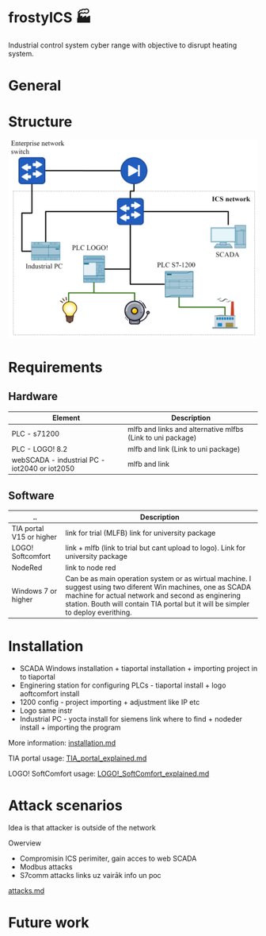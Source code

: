 # frostyICS &#127981;
Industrial control system cyber range with objective to disrupt heating system.

# General



# Structure

![image-20210418112056257](./doc/img/image-20210418112056257.png)

# Requirements

## Hardware

| Element                                       | Description                                                |
| --------------------------------------------- | ---------------------------------------------------------- |
| PLC - s71200                                  | mlfb and links and alternative mlfbs (Link to uni package) |
| PLC - LOGO! 8.2                               | mlfb and link (Link to uni package)                        |
| webSCADA - industrial PC - iot2040 or iot2050 | mlfb and link                                              |

## Software



| ..                       | Description                                                  |
| ------------------------ | ------------------------------------------------------------ |
| TIA portal V15 or higher | link for trial (MLFB) link for university package            |
| LOGO! Softcomfort        | link + mlfb (link to trial but cant upload to logo). Link for university package |
| NodeRed                  | link to node red                                             |
| Windows 7 or higher      | Can be as main operation system or as wirtual machine. I suggest using two diferent Win machines, one as SCADA machine for actual network and second as enginering station. Bouth will contain TIA portal but it will be simpler to deploy everithing. |

# Installation

-  SCADA Windows installation + tiaportal installation + importing project in to tiaportal
- Enginering station for configuring PLCs - tiaportal install + logo aoftcomfort install
- 1200 config - project importing + adjustment like IP etc
- Logo same instr
- Industrial PC - yocta install for siemens link where to find + nodeder install + importing the program

More information:   [installation.md](./doc/installation.md) 



TIA portal usage:  [TIA_portal_explained.md](doc\TIA_portal_explained.md) 



LOGO! SoftComfort usage:  [LOGO!_SoftComfort_explained.md](doc\LOGO!_SoftComfort_explained.md) 

# Attack scenarios

Idea is that attacker is outside of the network 

Owerview

- Compromisin ICS perimiter, gain acces to web SCADA
- Modbus attacks
- S7comm attacks links uz vairāk info un poc

 [attacks.md](/doc/attacks.md) 

# Future work
